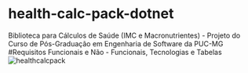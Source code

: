# health-calc-pack-dotnet
Biblioteca para Cálculos de Saúde (IMC e Macronutrientes) - Projeto do Curso de Pós-Graduação em Engenharia de Software da PUC-MG
#Requisitos Funcionais e Não - Funcionais, Tecnologias e Tabelas
<img src = "docs health calc\calc.png" alt = "healthcalcpack">

